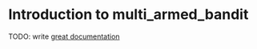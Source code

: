 # Introduction to multi_armed_bandit

TODO: write [great documentation](http://jacobian.org/writing/what-to-write/)
